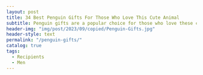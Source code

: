 ```yaml
---
layout: post
title: 34 Best Penguin Gifts For Those Who Love This Cute Animal
subtitle: Penguin gifts are a popular choice for those who love these cute and playful creatures. From cuddly plush toys to stylish home decor, there are plenty of penguin-themed gift options available for any occasion.
header-img: "img/post/2023/09/copied/Penguin-Gifts.jpg"
header-style: text
permalink: "/penguin-gifts/"
catalog: true
tags:
  - Recipients 
  - Men
---             
```

